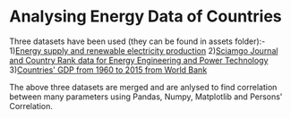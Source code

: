 # Analysing Energy Data of Countries
Three datasets have been used (they can be found in assets folder):-
1)[Energy supply and renewable electricity production](https://aexruozh.labs.coursera.org/notebooks/assignments/assignment3/assets/Energy%20Indicators.xls)
2)[Sciamgo Journal and Country Rank data for Energy Engineering and Power Technology](http://www.scimagojr.com/countryrank.php?category=2102)
3)[Countries' GDP from 1960 to 2015 from World Bank](http://data.worldbank.org/indicator/NY.GDP.MKTP.CD)

The above three datasets are merged and are anlysed to find correlation between many parameters using Pandas, Numpy, Matplotlib and Persons' Correlation. 
